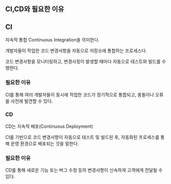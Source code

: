 ## CI,CD와 필요한 이유

## CI
지속적 통합 Continuous Integration을 의미한다.
  
개발자들이 작업한 코드 변경서항을 자동으로 저장소에 통합하는 프로세스다.

코드 변경사항을 모니터링하고, 변경사힝이 발생할 때마다 자동으로 테스트와 빌드를 수행한다.

### 필요한 이유
CI를 통해 여러 개발자들이 동시에 작업한 코드가 정기적으로 통합되고, 충돌이나 오류를 사전에 발견할 수 있다.

### CD
CD는 지속적 배포(Continuous Deployment)
  
CI를 기반으로 코드 변경사항이 자동으로 테스트 및 빌드된 후, 자동화된 프로세스를 통해 운영 환경으로 배포되는 것을 말한다.
  
### 필요한 이유
CD를 통해 새로운 기능 또는 버그 수정 등의 변경사항이 신속하게 고객에게 전달될 수 있다.
  
